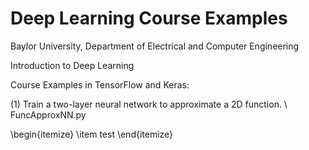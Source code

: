 # Deep Learning Course Examples
Baylor University, Department of Electrical and Computer Engineering

Introduction to Deep Learning

Course Examples in TensorFlow and Keras:

(1) Train a two-layer neural network to approximate a 2D function. \\
    FuncApproxNN.py

\begin{itemize}
\item test
\end{itemize}
